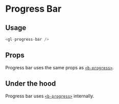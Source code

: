 # Progress Bar

<!-- STORY -->

## Usage
~~~js
<gl-progress-bar />
~~~

## Props
Progress bar uses the same props as [`<b-progress>`].

## Under the hood
Progress bar uses [`<b-progress>`] internally.

[`<b-progress>`]: https://bootstrap-vue.js.org/docs/components/progress/
